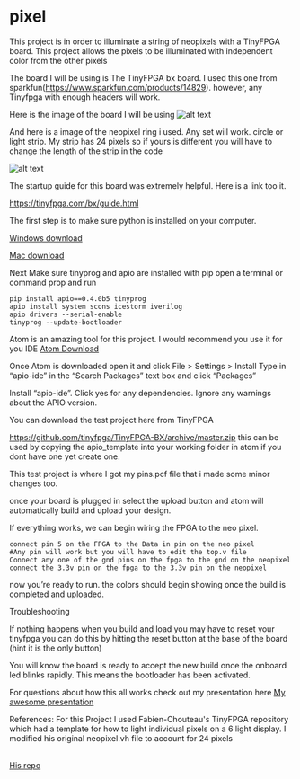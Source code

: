 # pixel
This project is in order to illuminate a string of neopixels with a TinyFPGA board. This project allows the pixels to be illuminated with independent color from the other pixels

The board I will be using is The TinyFPGA bx board. I used this one from sparkfun(https://www.sparkfun.com/products/14829). however, any Tinyfpga with enough headers
will work.

Here is the image of the board I will be using
![alt text](https://cdn.sparkfun.com//assets/parts/1/3/0/9/8/14829-TinyFPGA_BX_Board-01.jpg)

And here is a image of the neopixel ring i used. Any set will work. circle or light strip. My strip has 24 pixels so if yours is different you will have to change
the length of the strip in the code

![alt text](https://www.distrelec.biz/Web/WebShopImages/landscape_large/5-/01/Adafruit-1586-30091145-01.jpg)

The startup guide for this board was extremely helpful. Here is a link too it.

https://tinyfpga.com/bx/guide.html

The first step is to make sure python is installed on your computer.

[Windows download](https://www.python.org/ftp/python/3.6.5/python-3.6.5-amd64-webinstall.exe)

[Mac download](https://www.python.org/ftp/python/3.6.5/python-3.6.5-macosx10.6.pkg)

Next Make sure tinyprog and apio are installed with pip
open a terminal or command prop and run

```
pip install apio==0.4.0b5 tinyprog
apio install system scons icestorm iverilog
apio drivers --serial-enable
tinyprog --update-bootloader
```

Atom is an amazing tool for this project. I would recommend you use it for you IDE
[Atom Download](https://atom.io/)

Once Atom is downloaded open it and click 
File > Settings > Install
Type in “apio-ide” in the “Search Packages” text box and click “Packages”

Install “apio-ide”. Click yes for any dependencies. Ignore any warnings about the APIO version. 

You can download the test project here from TinyFPGA 

https://github.com/tinyfpga/TinyFPGA-BX/archive/master.zip 
this can be used by copying the apio_template into your working folder in atom if you dont have one yet create one.

This test project is where I got my pins.pcf file that i made some minor changes too.

once your board is plugged in select the upload button and atom will automatically build and upload your design. 

If everything works, we can begin wiring the FPGA to the neo pixel.

```
connect pin 5 on the FPGA to the Data in pin on the neo pixel
#Any pin will work but you will have to edit the top.v file
Connect any one of the gnd pins on the fpga to the gnd on the neopixel
connect the 3.3v pin on the fpga to the 3.3v pin on the neopixel
```

now you’re ready to run. the colors should begin showing once the build is completed and uploaded.

Troubleshooting

If nothing happens when you build and load you may have to reset your tinyfpga you can do this by hitting the reset button at the base of the board
(hint it is the only button)

You will know the board is ready to accept the new build once the onboard led blinks rapidly. This means the bootloader has been activated. 

For questions about how this all works check out my presentation here
[My awesome presentation](https://drive.google.com/file/d/1c3NWIdD6CYc-RdFBa_h5MdjtiGycR3Mc/view?usp=sharing)

References:
For this Project I used Fabien-Chouteau's TinyFPGA repository which had a template for how to light individual pixels on a 6 light display. I modified his original 
neopixel.vh file to account for 24 pixels 

<br />[His repo](https://github.com/Fabien-Chouteau/TinyFPGA-BX)





